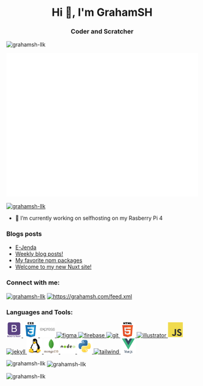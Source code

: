 <h1 align="center">Hi 👋, I'm GrahamSH</h1>
<h3 align="center">Coder and Scratcher</h3>

<p align="left"> <img src="https://komarev.com/ghpvc/?username=grahamsh-llk&label=Profile%20views&color=0e75b6&style=flat" alt="grahamsh-llk" /> </p>
<img src="https://raw.githubusercontent.com/GrahamSH-LLK/GrahamSH-LLK/master/github-metrics.svg">
<p align="left"> <a href="https://github.com/ryo-ma/github-profile-trophy"><img src="https://github-profile-trophy.vercel.app/?username=grahamsh-llk&margin-w=15&margin-h=15" alt="grahamsh-llk" /></a> </p>

- 🔭 I’m currently working on selfhosting on my Rasberry Pi 4

### Blogs posts
<!-- BLOG-POST-LIST:START -->
- [E-Jenda](https://grahamsh.com/blog/e-jenda)
- [Weekly blog posts!](https://grahamsh.com/blog/weekly_post)
- [My favorite npm packages](https://grahamsh.com/blog/fave_packages)
- [Welcome to my new Nuxt site!](https://grahamsh.com/blog/nuxt)
<!-- BLOG-POST-LIST:END -->

<h3 align="left">Connect with me:</h3>
<p align="left">
<a href="https://dev.to/grahamsh-llk" target="blank"><img align="center" src="https://cdn.jsdelivr.net/npm/simple-icons@3.0.1/icons/dev-dot-to.svg" alt="grahamsh-llk" height="30" width="40" /></a>
<a href="/https://grahamsh.com/feed.xml" target="blank"><img align="center" src="https://cdn.jsdelivr.net/npm/simple-icons@3.0.1/icons/rss.svg" alt="https://grahamsh.com/feed.xml" height="30" width="40" /></a>
</p>

<h3 align="left">Languages and Tools:</h3>
<p align="left"> <a href="https://getbootstrap.com" target="_blank"> <img src="https://raw.githubusercontent.com/devicons/devicon/master/icons/bootstrap/bootstrap-plain-wordmark.svg" alt="bootstrap" width="40" height="40"/> </a> <a href="https://www.w3schools.com/css/" target="_blank"> <img src="https://raw.githubusercontent.com/devicons/devicon/master/icons/css3/css3-original-wordmark.svg" alt="css3" width="40" height="40"/> </a> <a href="https://expressjs.com" target="_blank"> <img src="https://raw.githubusercontent.com/devicons/devicon/master/icons/express/express-original-wordmark.svg" alt="express" width="40" height="40"/> </a> <a href="https://www.figma.com/" target="_blank"> <img src="https://www.vectorlogo.zone/logos/figma/figma-icon.svg" alt="figma" width="40" height="40"/> </a> <a href="https://firebase.google.com/" target="_blank"> <img src="https://www.vectorlogo.zone/logos/firebase/firebase-icon.svg" alt="firebase" width="40" height="40"/> </a> <a href="https://git-scm.com/" target="_blank"> <img src="https://www.vectorlogo.zone/logos/git-scm/git-scm-icon.svg" alt="git" width="40" height="40"/> </a> <a href="https://www.w3.org/html/" target="_blank"> <img src="https://raw.githubusercontent.com/devicons/devicon/master/icons/html5/html5-original-wordmark.svg" alt="html5" width="40" height="40"/> </a> <a href="https://www.adobe.com/in/products/illustrator.html" target="_blank"> <img src="https://www.vectorlogo.zone/logos/adobe_illustrator/adobe_illustrator-icon.svg" alt="illustrator" width="40" height="40"/> </a> <a href="https://developer.mozilla.org/en-US/docs/Web/JavaScript" target="_blank"> <img src="https://raw.githubusercontent.com/devicons/devicon/master/icons/javascript/javascript-original.svg" alt="javascript" width="40" height="40"/> </a> <a href="https://jekyllrb.com/" target="_blank"> <img src="https://www.vectorlogo.zone/logos/jekyllrb/jekyllrb-icon.svg" alt="jekyll" width="40" height="40"/> </a> <a href="https://www.linux.org/" target="_blank"> <img src="https://raw.githubusercontent.com/devicons/devicon/master/icons/linux/linux-original.svg" alt="linux" width="40" height="40"/> </a> <a href="https://www.mongodb.com/" target="_blank"> <img src="https://raw.githubusercontent.com/devicons/devicon/master/icons/mongodb/mongodb-original-wordmark.svg" alt="mongodb" width="40" height="40"/> </a> <a href="https://nodejs.org" target="_blank"> <img src="https://raw.githubusercontent.com/devicons/devicon/master/icons/nodejs/nodejs-original-wordmark.svg" alt="nodejs" width="40" height="40"/> </a> <a href="https://www.python.org" target="_blank"> <img src="https://raw.githubusercontent.com/devicons/devicon/master/icons/python/python-original.svg" alt="python" width="40" height="40"/> </a> <a href="https://tailwindcss.com/" target="_blank"> <img src="https://www.vectorlogo.zone/logos/tailwindcss/tailwindcss-icon.svg" alt="tailwind" width="40" height="40"/> </a> <a href="https://vuejs.org/" target="_blank"> <img src="https://raw.githubusercontent.com/devicons/devicon/master/icons/vuejs/vuejs-original-wordmark.svg" alt="vuejs" width="40" height="40"/> </a> </p>

<p><img align="left" src="https://github-readme-stats.vercel.app/api/top-langs?username=grahamsh-llk&show_icons=true&locale=en&layout=compact" alt="grahamsh-llk" /></p>

<p>&nbsp;<img align="center" src="https://github-readme-stats.vercel.app/api?username=grahamsh-llk&show_icons=true&locale=en" alt="grahamsh-llk" /></p>

<p><img align="center" src="https://github-readme-streak-stats.herokuapp.com/?user=grahamsh-llk&" alt="grahamsh-llk" /></p>

